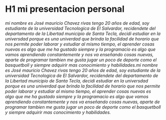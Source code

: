# H1 mi presentacion personal
###### mi nombre es José mauricio Chavez rivas tengo 20 años de edad, soy estudiante de la universidad Tecnologica de El Salvardor, recidendete del departamento de la Libertad municipio de Santa Tecla, decidi estudiar en la universdad porque es una univerdad que brinda la facilidad de horario que nos permite poder laborar y estudiar al mismo tiempo, el aprender cosas nuevas es algo que me ha gustado siempre y la programacio es algo que vamos aprendiendo constantemente y nos va enseñando cosas nuevas, aparte de programar tambien me gusta jugar un poco de deporte como el basquetboll y siempre adquirir mas conocimiento y habilidades.mi nombre es José mauricio Chavez rivas tengo 20 años de edad, soy estudiante de la universidad Tecnologica de El Salvardor, recidendete del departamento de la Libertad municipio de Santa Tecla, decidi estudiar en la universdad porque es una univerdad que brinda la facilidad de horario que nos permite poder laborar y estudiar al mismo tiempo, el aprender cosas nuevas es algo que me ha gustado siempre y la programacio es algo que vamos aprendiendo constantemente y nos va enseñando cosas nuevas, aparte de programar tambien me gusta jugar un poco de deporte como el basquetboll y siempre adquirir mas conocimiento y habilidades.
